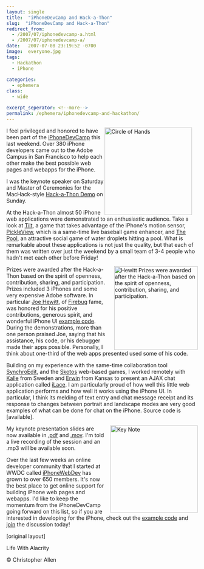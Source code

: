 ```yaml
---
layout: single
title:  "iPhoneDevCamp and Hack-a-Thon"
slug:  "iPhoneDevCamp and Hack-a-Thon"
redirect_from:
  - /2007/07/iphonedevcamp-a.html
  - /2007/07/iphonedevcamp-a/
date:   2007-07-08 23:19:52 -0700
image:  everyone.jpg
tags: 
  - Hackathon
  - iPhone
  
categories:
  - ephemera
class:
  - wide

excerpt_seperator: <!--more-->
permalink: /ephemera/iphonedevcamp-and-hackathon/
---
```


<a href="#"><img width="230px" style=" margin-right:15px" align="right"  src="{{ site.url }}{{ site.baseurl }}/assets/images/everyone.jpg" alt="Circle of Hands"/></a>

I feel privileged and honored to have been part of the [iPhoneDevCamp](http://barcamp.org/iPhoneDevCamp) this last weekend. Over 380 iPhone developers came out to the Adobe Campus in San Francisco to help each other make the best possible web pages and webapps for the iPhone.

I was the keynote speaker on Saturday and Master of Ceremonies for the MacHack-style [Hack-a-Thon Demo](http://barcamp.org/iPhoneDevCampHackAThon) on Sunday.

At the Hack-a-Thon almost 50 iPhone web applications were demonstrated to an enthusiastic audience. Take a look at [Tilt](http://barcamp.org/w/page/403343/iPhoneDevCamp), a game that takes advantage of the iPhone's motion sensor, [PickleView](https://web.archive.org/web/20200527223941/http://www.mxis.com/pickleview), which is a same-time live baseball game enhancer, and [The Pool](http://www.bartholo.com/devcamp/pool.html), an attractive social game of water droplets hitting a pool. What is remarkable about these applications is not just the quality, but that each of them was written over just the weekend by a small team of 3-4 people who hadn't met each other before Friday!

<a href="http://www.flickr.com/photos/snackfight/750214294/"><img width="220px" style=" margin-left:15px" align="right"  src="{{ site.url }}{{ site.baseurl }}/assets/images/hewitt.jpg" alt="Hewitt Prizes were awarded after the Hack-a-Thon based on the spirit of openness, contribution, sharing, and participation."/></a>

Prizes were awarded after the Hack-a-Thon based on the spirit of openness, contribution, sharing, and participation. Prizes included 3 iPhones and some very expensive Adobe software. In particular [Joe Hewitt](https://web.archive.org/web/20181230212138/http://joehewitt.com/), of [Firebug](http://www.getfirebug.com/) fame, was honored for his positive contributions, generous spirit, and wonderful iPhone UI [example code](https://web.archive.org/web/20160305191223/http://www.joehewitt.com/files/iphone/navigation.html). During the demonstrations, more than one person praised Joe, saying that his assistance, his code, or his debugger made their apps possible. Personally, I think about one-third of the web apps presented used some of his code.

Building on my experience with the same-time collaboration tool [SynchroEdit](http://www.synchroedit.com), and the [Skotos](http://www.skotos.net) web-based games, I worked remotely with [Kalle](http://www.kallealm.com/) from Sweden and [Erwin](http://is-here.com/) from Kansas to present an AJAX chat application called [iLace](http://www.iphonewebdev.com/ilace/). I am particularly proud of how well this little web application performs and how well it works using the iPhone UI. In particular, I think its melding of text entry and chat message receipt and its response to changes between portrait and landscape modes are very good examples of what can be done for chat on the iPhone. Source code is [available].

<a href="#"><img width="230px" style=" margin-left:15px" align="right"  src="{{ site.url }}{{ site.baseurl }}/assets/images/keynote.jpg" alt="Key Note"/></a>

 My keynote presentation slides are now available in [.pdf](https://web.archive.org/web/20090424070325/http://iphonedevcamp.org/stuff/iPhoneDevCamp_Keynote.pdf) and [.mov](http://iphonedevcamp.org/stuff/iPhoneDevCamp_Keynote.mov). I'm told a live recording of the session and an .mp3 will be available soon.

Over the last few weeks an online developer community that I started at WWDC called [iPhoneWebDev](http://www.iPhoneWebDev.com) has grown to over 650 members. It's now the best place to get online support for building iPhone web pages and webapps. I'd like to keep the momentum from the iPhoneDevCamp going forward on this list, so if you are interested in developing for the iPhone, check out the [example code](http://www.iPhoneWebDev.com/examples) and [join](http://www.iphonewebdev.com/) the discussion today!

[original layout]

<!-- [Games](/tags/games/) [iPhone](/tags/iphone/) [User Interface](/tags/user-interface/) [Web/Tech](/tags/web/tech/) [HackAThon](/tags/hackathon/) [iPhoneWebCamp](/tags/iphonewebcamp/) [iPhone](/tags/iphone/) [iPhoneDevCamp](/tags/iphonedevcamp/) [JoeHewitt](/tags/joehewitt/) [iLace](/tags/ilace/) [hack contest](/tags/hack-contest/) [machack](/tags/machack/) [firebug](/tags/firebug/) [pickleview](/tags/pickleview/) [thepool](/tags/thepool/) [hack](/tags/hack/) [machack](/tags/machack/) -->

Life With Alacrity

© Christopher Allen